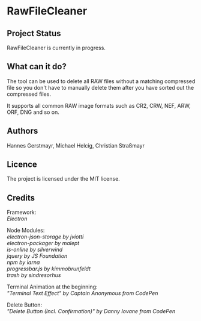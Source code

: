 # RawFileCleaner

## Project Status
RawFileCleaner is currently in progress.

## What can it do?
The tool can be used to delete all RAW files without a matching compressed file so you don't have to manually delete them after you have sorted out the compressed files.

It supports all common RAW image formats such as CR2, CRW, NEF, ARW, ORF, DNG and so on.

## Authors
Hannes Gerstmayr, Michael Helcig, Christian Straßmayr

## Licence
The project is licensed under the MIT license.

## Credits

Framework: <br>
*Electron*

Node Modules: <br>
*electron-json-storage by jviotti <br>
electron-packager by malept <br>
is-online by silverwind <br>
jquery by JS Foundation <br>
npm by iarna <br>
progressbar.js by kimmobrunfeldt <br>
trash by sindresorhus <br>*

Terminal Animation at the beginning: <br>
*"Terminal Text Effect" by Captain Anonymous from CodePen*

Delete Button: <br>
*"Delete Button (Incl. Confirmation)" by Danny Iovane from CodePen*
